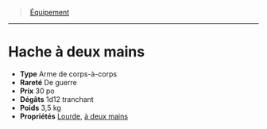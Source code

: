﻿---
!Equipment
Type: Arme de corps-à-corps
Price: 30 po
Weight: 3,5 kg
Rarity: De guerre
Damages: 1d12 tranchant
Properties: '[Lourde](hd_weapons_lourde.md), [à deux mains](hd_weapons_a_deux_mains.md)'
Id: equipment_hd.md#hache-à-deux-mains
ParentLink: equipment_hd.md#Équipement
Name: Hache à deux mains
ParentName: Équipement
NameLevel: 1
---
> [Équipement](hd_equipment.md)

---

# Hache à deux mains

- **Type** Arme de corps-à-corps
- **Rareté** De guerre
- **Prix** 30 po
- **Dégâts** 1d12 tranchant
- **Poids** 3,5 kg
- **Propriétés** [Lourde](hd_weapons_lourde.md), [à deux mains](hd_weapons_a_deux_mains.md)

